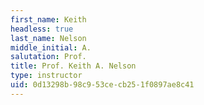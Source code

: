 ```yaml
---
first_name: Keith
headless: true
last_name: Nelson
middle_initial: A.
salutation: Prof.
title: Prof. Keith A. Nelson
type: instructor
uid: 0d13298b-98c9-53ce-cb25-1f0897ae8c41
---
```

